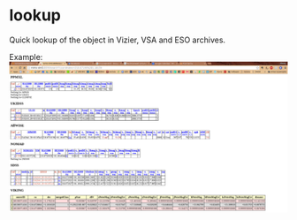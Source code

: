 # lookup
Quick lookup of the object in Vizier, VSA and ESO archives.

Example:
![screenshot](starcheck.png)